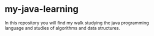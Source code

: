 # my-java-learning
 In this repository you will find my walk studying the java programming language and studies of algorithms and data structures.
